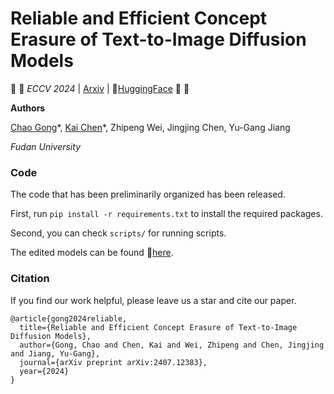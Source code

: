 # Reliable and Efficient Concept Erasure of Text-to-Image Diffusion Models

:star2: :star2: _ECCV 2024_ | [Arxiv](https://arxiv.org/abs/2407.12383) | :hugs:[HuggingFace](https://huggingface.co/ChaoGong/RECE) :star2: :star2:

**Authors**

[Chao Gong](https://scholar.google.com/citations?user=XYjTyOgAAAAJ&hl=zh-CN)\*, [Kai Chen](https://github.com/kay-ck)\*, Zhipeng Wei, Jingjing Chen, Yu-Gang Jiang

_Fudan University_

### Code

The code that has been preliminarily organized has been released. 

First, run `pip install -r requirements.txt` to install the required packages.

Second, you can check `scripts/` for running scripts.

The edited models can be found :hugs:[here](https://huggingface.co/ChaoGong/RECE). 

### Citation
If you find our work helpful, please leave us a star and cite our paper.
  
  ```
  @article{gong2024reliable,
    title={Reliable and Efficient Concept Erasure of Text-to-Image Diffusion Models},
    author={Gong, Chao and Chen, Kai and Wei, Zhipeng and Chen, Jingjing and Jiang, Yu-Gang},
    journal={arXiv preprint arXiv:2407.12383},
    year={2024}
  }
  ```